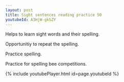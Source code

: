 ```yaml
---
layout: post
title: Sight sentences reading practice 50
youtubeId: A3HjW-gkSZY
---
```

 
 
Helps to learn sight words and their spelling.

Opportunitiy to repeat the spelling. 

Practice spelling. 
 
Practice for spelling bee competitions. 
 
{% include youtubePlayer.html id=page.youtubeId %}
 
 
